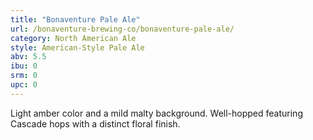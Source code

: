```yaml
---
title: "Bonaventure Pale Ale"
url: /bonaventure-brewing-co/bonaventure-pale-ale/
category: North American Ale
style: American-Style Pale Ale
abv: 5.5
ibu: 0
srm: 0
upc: 0
---
```

Light amber color and a mild malty background. Well-hopped featuring Cascade hops with a distinct floral finish.
